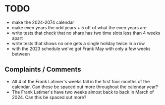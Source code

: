 # TODO

* make the 2024-2074 calendar
* make even years the odd years + 5 off of what the even years are
* write tests that check that no share has two time slots less than 4 weeks apart
* write tests that shows no one gets a single holiday twice in a row
* with the 2023 schedule we've got Frank May with only a few weeks between

## Complaints / Comments

* All 4 of the Frank Latimer's weeks fall in the first four months of the calendar. Can these be spaced out more throughout the calendar year?
* The Frank Latimer's have two weeks almost back to back in March of 2024. Can this be spaced out more?
